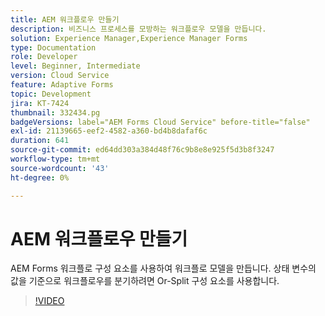 ```yaml
---
title: AEM 워크플로우 만들기
description: 비즈니스 프로세스를 모방하는 워크플로우 모델을 만듭니다.
solution: Experience Manager,Experience Manager Forms
type: Documentation
role: Developer
level: Beginner, Intermediate
version: Cloud Service
feature: Adaptive Forms
topic: Development
jira: KT-7424
thumbnail: 332434.pg
badgeVersions: label="AEM Forms Cloud Service" before-title="false"
exl-id: 21139665-eef2-4582-a360-bd4b8dafaf6c
duration: 641
source-git-commit: ed64dd303a384d48f76c9b8e8e925f5d3b8f3247
workflow-type: tm+mt
source-wordcount: '43'
ht-degree: 0%

---
```


# AEM 워크플로우 만들기

AEM Forms 워크플로 구성 요소를 사용하여 워크플로 모델을 만듭니다. 상태 변수의 값을 기준으로 워크플로우를 분기하려면 Or-Split 구성 요소를 사용합니다.

>[!VIDEO](https://video.tv.adobe.com/v/332434?quality=12&learn=on)
